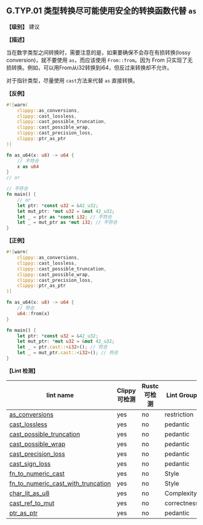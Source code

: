 ## G.TYP.01 类型转换尽可能使用安全的转换函数代替 `as`

**【级别】** 建议

**【描述】**

当在数字类型之间转换时，需要注意的是，如果要确保不会存在有损转换(lossy conversion)，就不要使用 `as`，而应该使用 `From::from`。因为 From 只实现了无损转换。例如，可以用From从i32转换到i64，但反过来转换却不允许。

对于指针类型，尽量使用 `cast`方法来代替 `as` 直接转换。

**【反例】**

```rust
#![warn(
    clippy::as_conversions,
    clippy::cast_lossless,
    clippy::cast_possible_truncation,
    clippy::cast_possible_wrap,
    clippy::cast_precision_loss,
    clippy::ptr_as_ptr
)]

fn as_u64(x: u8) -> u64 {
    // 不符合
    x as u64
}
// or

// 不符合
fn main() {
    // or
    let ptr: *const u32 = &42_u32;
    let mut_ptr: *mut u32 = &mut 42_u32;
    let _ = ptr as *const i32; // 不符合
    let _ = mut_ptr as *mut i32; // 不符合
}
```

**【正例】**

```rust
#![warn(
    clippy::as_conversions,
    clippy::cast_lossless,
    clippy::cast_possible_truncation,
    clippy::cast_possible_wrap,
    clippy::cast_precision_loss,
    clippy::ptr_as_ptr
)]

fn as_u64(x: u8) -> u64 {
    // 符合
    u64::from(x)
}

fn main() {
    let ptr: *const u32 = &42_u32;
    let mut_ptr: *mut u32 = &mut 42_u32;
    let _ = ptr.cast::<i32>(); // 符合
    let _ = mut_ptr.cast::<i32>(); // 符合
}
```

**【Lint 检测】**

| lint name                                                                                                                | Clippy 可检测 | Rustc 可检测 | Lint Group  | 默认level |
| ------------------------------------------------------------------------------------------------------------------------ | ------------- | ------------ | ----------- | --------- |
| [as_conversions](https://rust-lang.github.io/rust-clippy/master/#as_conversions)                                         | yes           | no           | restriction | allow     |
| [cast_lossless](https://rust-lang.github.io/rust-clippy/master/#cast_lossless)                                           | yes           | no           | pedantic    | allow     |
| [cast_possible_truncation](https://rust-lang.github.io/rust-clippy/master/#cast_possible_truncation)                     | yes           | no           | pedantic    | allow     |
| [cast_possible_wrap](https://rust-lang.github.io/rust-clippy/master/#cast_possible_wrap)                                 | yes           | no           | pedantic    | allow     |
| [cast_precision_loss](https://rust-lang.github.io/rust-clippy/master/#cast_precision_loss)                               | yes           | no           | pedantic    | allow     |
| [cast_sign_loss](https://rust-lang.github.io/rust-clippy/master/#cast_sign_loss)                                         | yes           | no           | pedantic    | allow     |
| [fn_to_numeric_cast](https://rust-lang.github.io/rust-clippy/master/#fn_to_numeric_cast)                                 | yes           | no           | Style       | warn      |
| [fn_to_numeric_cast_with_truncation](https://rust-lang.github.io/rust-clippy/master/#fn_to_numeric_cast_with_truncation) | yes           | no           | Style       | warn      |
| [char_lit_as_u8](https://rust-lang.github.io/rust-clippy/master/#char_lit_as_u8)                                         | yes           | no           | Complexity  | warn      |
| [cast_ref_to_mut](https://rust-lang.github.io/rust-clippy/master/#cast_ref_to_mut)                                       | yes           | no           | correctness | deny      |
| [ptr_as_ptr](https://rust-lang.github.io/rust-clippy/master/#ptr_as_ptr)                                                 | yes           | no           | pedantic    | allow     |
